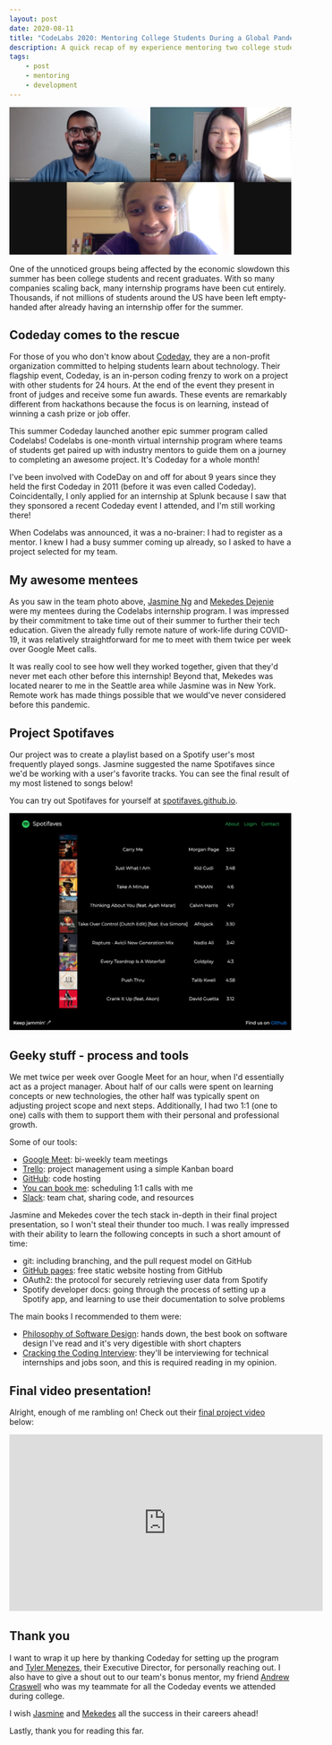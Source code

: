 ```yaml
---
layout: post
date: 2020-08-11
title: "CodeLabs 2020: Mentoring College Students During a Global Pandemic"
description: A quick recap of my experience mentoring two college students during a virtual internship program with Codeday
tags:
    - post
    - mentoring
    - development
---
```


![Spotifaves team photo: Shakeel, Jasmine, Mekedes](./spotifaves-team-photo.png)

One of the unnoticed groups being affected by the economic slowdown this summer has been college students and recent graduates. With so many companies scaling back, many internship programs have been cut entirely. Thousands, if not millions of students around the US have been left empty-handed after already having an internship offer for the summer.

## Codeday comes to the rescue

For those of you who don't know about [Codeday](https://www.codeday.org/), they are a non-profit organization committed to helping students learn about technology. Their flagship event, Codeday, is an in-person coding frenzy to work on a project with other students for 24 hours. At the end of the event they present in front of judges and receive some fun awards. These events are remarkably different from hackathons because the focus is on learning, instead of winning a cash prize or job offer.

This summer Codeday launched another epic summer program called Codelabs! Codelabs is one-month virtual internship program where teams of students get paired up with industry mentors to guide them on a journey to completing an awesome project. It's Codeday for a whole month!

I've been involved with CodeDay on and off for about 9 years since they held the first Codeday in 2011 (before it was even called Codeday). Coincidentally, I only applied for an internship at Splunk because I saw that they sponsored a recent Codeday event I attended, and I'm still working there!

When Codelabs was announced, it was a no-brainer: I had to register as a mentor. I knew I had a busy summer coming up already, so I asked to have a project selected for my team.

## My awesome mentees

As you saw in the team photo above, [Jasmine Ng](https://www.linkedin.com/in/jasmineng227/) and [Mekedes Dejenie](https://www.linkedin.com/in/mekedes-dejenie-aabb55168/) were my mentees during the Codelabs internship program. I was impressed by their commitment to take time out of their summer to further their tech education. Given the already fully remote nature of work-life during COVID-19, it was relatively straightforward for me to meet with them twice per week over Google Meet calls.

It was really cool to see how well they worked together, given that they'd never met each other before this internship! Beyond that, Mekedes was located nearer to me in the Seattle area while Jasmine was in New York. Remote work has made things possible that we would've never considered before this pandemic.

## Project Spotifaves

Our project was to create a playlist based on a Spotify user's most frequently played songs. Jasmine suggested the name Spotifaves since we'd be working with a user's favorite tracks. You can see the final result of my most listened to songs below!

You can try out Spotifaves for yourself at [spotifaves.github.io](https://spotifaves.github.io).

![Spotifaves screenshot](./spotifaves-screenshot.png)


## Geeky stuff - process and tools

We met twice per week over Google Meet for an hour, when I'd essentially act as a project manager. About half of our calls were spent on learning concepts or new technologies, the other half was typically spent on adjusting project scope and next steps. Additionally, I had two 1:1 (one to one) calls with them to support them with their personal and professional growth.

Some of our tools:

* [Google Meet](https://meet.google.com): bi-weekly team meetings
* [Trello](https://trello.com): project management using a simple Kanban board
* [GitHub](https://github.com): code hosting
* [You can book me](https://youcanbook.me/): scheduling 1:1 calls with me
* [Slack](https://slack.com): team chat, sharing code, and resources

Jasmine and Mekedes cover the tech stack in-depth in their final project presentation, so I won't steal their thunder too much. I was really impressed with their ability to learn the following concepts in such a short amount of time:

* git: including branching, and the pull request model on GitHub
* [GitHub pages](https://pages.github.com): free static website hosting from GitHub
* OAuth2: the protocol for securely retrieving user data from Spotify
* Spotify developer docs: going through the process of setting up a Spotify app, and learning to use their documentation to solve problems

The main books I recommended to them were:

* [Philosophy of Software Design](https://amzn.to/33KTINs): hands down, the best book on software design I've read and it's very digestible with short chapters
* [Cracking the Coding Interview](https://amzn.to/3gPkcB6): they'll be interviewing for technical internships and jobs soon, and this is required reading in my opinion.

## Final video presentation!

Alright, enough of me rambling on! Check out their [final project video](https://www.youtube.com/embed/5KOeTH2f7QI) below:

<iframe width="560" height="315" src="https://www.youtube.com/embed/5KOeTH2f7QI" frameborder="0" allow="accelerometer; autoplay; encrypted-media; gyroscope; picture-in-picture" allowfullscreen></iframe>

## Thank you

I want to wrap it up here by thanking Codeday for setting up the program and [Tyler Menezes](https://www.linkedin.com/in/tylermenezes/), their Executive Director, for personally reaching out. I also have to give a shout out to our team's bonus mentor, my friend [Andrew Craswell](https://www.linkedin.com/in/andrew-craswell-36235a1a/) who was my teammate for all the Codeday events we attended during college.

I wish [Jasmine](https://www.linkedin.com/in/jasmineng227/) and [Mekedes](https://www.linkedin.com/in/mekedes-dejenie-aabb55168/) all the success in their careers ahead!

Lastly, thank you for reading this far.